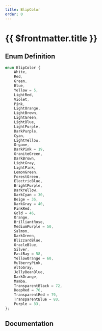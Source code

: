 ```yaml
---
title: BlipColor
order: 0
---
```


# {{ $frontmatter.title }}

<!--@include: ./blipColor_partial_header.md-->

## Enum Definition

```ts
enum BlipColor {
    White,
    Red,
    Green,
    Blue,
    Yellow = 5,
    LightRed,
    Violet,
    Pink,
    LightOrange,
    LightBrown,
    LightGreen,
    LightBlue,
    LightPurple,
    DarkPurple,
    Cyan,
    LightYellow,
    Organe,
    DarkPink = 19,
    GraniteGreen,
    DarkBrown,
    LightGray,
    LightPink,
    LemonGreen,
    ForestGreen,
    ElectricBlue,
    BrightPurple,
    DarkYellow,
    DarkCyan = 30,
    Beige = 36,
    DarkGray = 40,
    PinkRed,
    Gold = 46,
    Orange,
    BrilliantRose,
    MediumPurple = 50,
    Salmon,
    DarkGreen,
    BlizzardBlue,
    OracleBlue,
    Silver,
    EastBay = 58,
    YellowOrange = 60,
    MulberryPink,
    AltoGray,
    JellyBeanBlue,
    DarkOrange,
    Mamba,
    TransparentBlack = 72,
    DeepRed = 76,
    TransparentRed = 79,
    TransparentBlue = 80,
    Purple = 83,
};
```

## Documentation

<!--@include: ./blipColor_partial_footer.md-->
